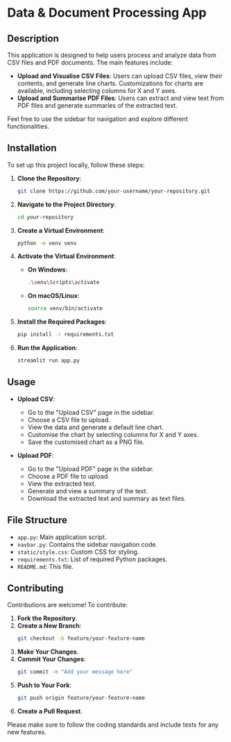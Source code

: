 ﻿# Data & Document Processing App

## Description

This application is designed to help users process and analyze data from CSV files and PDF documents. The main features include:

- **Upload and Visualise CSV Files**: Users can upload CSV files, view their contents, and generate line charts. Customizations for charts are available, including selecting columns for X and Y axes.
- **Upload and Summarise PDF Files**: Users can extract and view text from PDF files and generate summaries of the extracted text.

Feel free to use the sidebar for navigation and explore different functionalities.

## Installation

To set up this project locally, follow these steps:

1. **Clone the Repository**:
    ```bash
    git clone https://github.com/your-username/your-repository.git
    ```

2. **Navigate to the Project Directory**:
    ```bash
    cd your-repository
    ```

3. **Create a Virtual Environment**:
    ```bash
    python -m venv venv
    ```

4. **Activate the Virtual Environment**:

    - **On Windows**:
      ```bash
      .\venv\Scripts\activate
      ```

    - **On macOS/Linux**:
      ```bash
      source venv/bin/activate
      ```

5. **Install the Required Packages**:
    ```bash
    pip install -r requirements.txt
    ```

6. **Run the Application**:
    ```bash
    streamlit run app.py
    ```

## Usage

- **Upload CSV**:
  - Go to the "Upload CSV" page in the sidebar.
  - Choose a CSV file to upload.
  - View the data and generate a default line chart.
  - Customise the chart by selecting columns for X and Y axes.
  - Save the customised chart as a PNG file.

- **Upload PDF**:
  - Go to the "Upload PDF" page in the sidebar.
  - Choose a PDF file to upload.
  - View the extracted text.
  - Generate and view a summary of the text.
  - Download the extracted text and summary as text files.

## File Structure

- `app.py`: Main application script.
- `navbar.py`: Contains the sidebar navigation code.
- `static/style.css`: Custom CSS for styling.
- `requirements.txt`: List of required Python packages.
- `README.md`: This file.

## Contributing

Contributions are welcome! To contribute:

1. **Fork the Repository**.
2. **Create a New Branch**:
    ```bash
    git checkout -b feature/your-feature-name
    ```
3. **Make Your Changes**.
4. **Commit Your Changes**:
    ```bash
    git commit -m "Add your message here"
    ```
5. **Push to Your Fork**:
    ```bash
    git push origin feature/your-feature-name
    ```
6. **Create a Pull Request**.

Please make sure to follow the coding standards and include tests for any new features.

